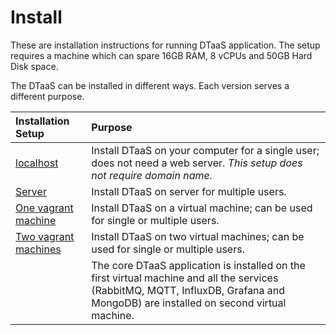 # Install

These are installation instructions for running DTaaS application.
The setup requires a machine which can spare 16GB
RAM, 8 vCPUs and 50GB Hard Disk space.

The DTaaS can be installed in different ways.
Each version serves a different purpose.


| Installation Setup | Purpose |
|:-----|:-----|
| [localhost](docker/LOCALHOST.md) | Install DTaaS on your computer for a single user; does not need a web server. _This setup does not require domain name._ |
| [Server](docker/SERVER.md) | Install DTaaS on server for multiple users. |
| [One vagrant machine](vagrant/single-machine/README.md) | Install DTaaS on a virtual machine; can be used for single or multiple users. |
| [Two vagrant machines](vagrant/two-machine/README.md) | Install DTaaS on two virtual machines; can be used for single or multiple users. |
|   | The core DTaaS application is installed on the first virtual machine and all the services (RabbitMQ, MQTT, InfluxDB, Grafana and MongoDB) are installed on second virtual machine. |
